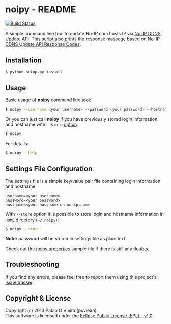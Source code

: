# noipy - README

[![Build Status](https://travis-ci.org/povieira/noipy.png?branch=master)](https://travis-ci.org/povieira/noipy)

A simple command line tool to update No-IP.com hosts IP via [No-IP DDNS Update API](http://www.noip.com/integrate/request).
This script also prints the response massege based on [No-IP DDNS Update API Response Codes](http://www.noip.com/integrate/response/).

## Installation

```sh
$ python setup.py install
```

## Usage

Basic usage of **noipy** command line tool:
```sh
$ noipy --username <your username> --password <your password> --hostname <your hostname on no-ip.com>
```
Or you can just call **noipy** if you have previously stored login information and hostname with `--store` [option](#store).
```sh
$ noipy
```

For details:
```sh
$ noipy --help
```

## Settings File Configuration
The settings file is a simple key/value pair file containing login information and hostname:

	username=<your username>
	password=<your password>
	hostname=<your hostname on no-ip.com>

With `--store` option it is possible to store login and hostname information in `HOME` directory (`~/.noipy`):
```sh
$ noipy --store
```
**Note:** password will be stored in settings file as plain text.

Check out the [noipy.properties](noipy.properties) sample file if there is still any doubts.

## Troubleshooting

If you find any errors, please feel free to report them using this project's [issue tracker](https://github.com/povieira/noipy/issues).

## Copyright & License

Copyright (c) 2013 Pablo O Vieira (povieira).  
This software is licensed under the [Eclipse Public License (EPL) - v1.0](LICENSE.md).

